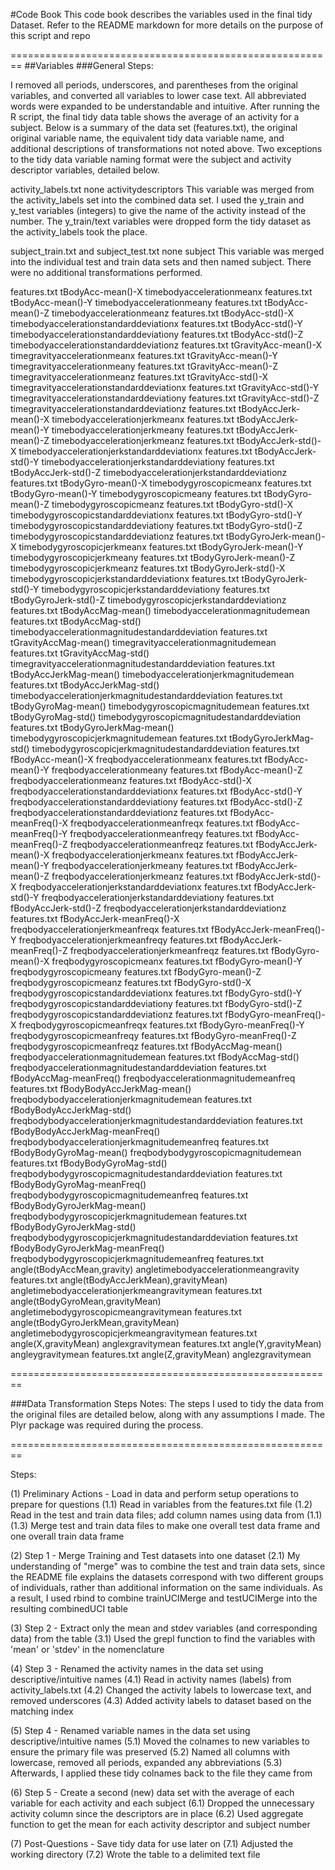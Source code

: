 #Code Book
This code book describes the variables used in the final tidy Dataset. Refer to the README markdown for more details on the purpose of this script and repo

========================================================
##Variables
###General Steps:

I removed all periods, underscores, and parentheses from the original variables, and converted all variables to lower case text. All abbreviated words were expanded to be understandable and intuitive. After running the R script, the final tidy data table shows the average of an activity for a subject. Below is a summary of the data set (features.txt), the original original variable name, the equivalent tidy data variable name, and additional descriptions of transformations not noted above. Two exceptions to the tidy data variable naming format were the subject and activity descriptor variables, detailed below.

activity_labels.txt      none      activitydescriptors      This variable was merged from the activity_labels set into the combined data set. I used the y_train and y_test variables (integers) to give the name of the activity instead of the number. The y_train/text variables were dropped form the tidy dataset as the activity_labels took the place.

subject_train.txt and subject_test.txt      none      subject      This variable was merged into the individual test and train data sets and then named subject. There were no additional transformations performed.

features.txt      tBodyAcc-mean()-X      timebodyaccelerationmeanx
features.txt      tBodyAcc-mean()-Y      timebodyaccelerationmeany
features.txt      tBodyAcc-mean()-Z      timebodyaccelerationmeanz
features.txt      tBodyAcc-std()-X      timebodyaccelerationstandarddeviationx
features.txt      tBodyAcc-std()-Y      timebodyaccelerationstandarddeviationy
features.txt      tBodyAcc-std()-Z      timebodyaccelerationstandarddeviationz
features.txt      tGravityAcc-mean()-X      timegravityaccelerationmeanx
features.txt      tGravityAcc-mean()-Y      timegravityaccelerationmeany
features.txt      tGravityAcc-mean()-Z      timegravityaccelerationmeanz
features.txt      tGravityAcc-std()-X      timegravityaccelerationstandarddeviationx
features.txt      tGravityAcc-std()-Y      timegravityaccelerationstandarddeviationy
features.txt      tGravityAcc-std()-Z      timegravityaccelerationstandarddeviationz
features.txt      tBodyAccJerk-mean()-X      timebodyaccelerationjerkmeanx
features.txt      tBodyAccJerk-mean()-Y      timebodyaccelerationjerkmeany
features.txt      tBodyAccJerk-mean()-Z      timebodyaccelerationjerkmeanz
features.txt      tBodyAccJerk-std()-X      timebodyaccelerationjerkstandarddeviationx
features.txt      tBodyAccJerk-std()-Y      timebodyaccelerationjerkstandarddeviationy
features.txt      tBodyAccJerk-std()-Z      timebodyaccelerationjerkstandarddeviationz
features.txt      tBodyGyro-mean()-X      timebodygyroscopicmeanx
features.txt      tBodyGyro-mean()-Y      timebodygyroscopicmeany
features.txt      tBodyGyro-mean()-Z      timebodygyroscopicmeanz
features.txt      tBodyGyro-std()-X      timebodygyroscopicstandarddeviationx
features.txt      tBodyGyro-std()-Y      timebodygyroscopicstandarddeviationy
features.txt      tBodyGyro-std()-Z      timebodygyroscopicstandarddeviationz
features.txt      tBodyGyroJerk-mean()-X      timebodygyroscopicjerkmeanx
features.txt      tBodyGyroJerk-mean()-Y      timebodygyroscopicjerkmeany
features.txt      tBodyGyroJerk-mean()-Z      timebodygyroscopicjerkmeanz
features.txt      tBodyGyroJerk-std()-X      timebodygyroscopicjerkstandarddeviationx
features.txt      tBodyGyroJerk-std()-Y      timebodygyroscopicjerkstandarddeviationy
features.txt      tBodyGyroJerk-std()-Z      timebodygyroscopicjerkstandarddeviationz
features.txt      tBodyAccMag-mean()      timebodyaccelerationmagnitudemean
features.txt      tBodyAccMag-std()      timebodyaccelerationmagnitudestandarddeviation
features.txt      tGravityAccMag-mean()      timegravityaccelerationmagnitudemean
features.txt      tGravityAccMag-std()      timegravityaccelerationmagnitudestandarddeviation
features.txt      tBodyAccJerkMag-mean()      timebodyaccelerationjerkmagnitudemean
features.txt      tBodyAccJerkMag-std()      timebodyaccelerationjerkmagnitudestandarddeviation
features.txt      tBodyGyroMag-mean()      timebodygyroscopicmagnitudemean
features.txt      tBodyGyroMag-std()      timebodygyroscopicmagnitudestandarddeviation
features.txt      tBodyGyroJerkMag-mean()      timebodygyroscopicjerkmagnitudemean
features.txt      tBodyGyroJerkMag-std()      timebodygyroscopicjerkmagnitudestandarddeviation
features.txt      fBodyAcc-mean()-X      freqbodyaccelerationmeanx
features.txt      fBodyAcc-mean()-Y      freqbodyaccelerationmeany
features.txt      fBodyAcc-mean()-Z      freqbodyaccelerationmeanz
features.txt      fBodyAcc-std()-X      freqbodyaccelerationstandarddeviationx
features.txt      fBodyAcc-std()-Y      freqbodyaccelerationstandarddeviationy
features.txt      fBodyAcc-std()-Z      freqbodyaccelerationstandarddeviationz
features.txt      fBodyAcc-meanFreq()-X      freqbodyaccelerationmeanfreqx
features.txt      fBodyAcc-meanFreq()-Y      freqbodyaccelerationmeanfreqy
features.txt      fBodyAcc-meanFreq()-Z      freqbodyaccelerationmeanfreqz
features.txt      fBodyAccJerk-mean()-X      freqbodyaccelerationjerkmeanx
features.txt      fBodyAccJerk-mean()-Y      freqbodyaccelerationjerkmeany
features.txt      fBodyAccJerk-mean()-Z      freqbodyaccelerationjerkmeanz
features.txt      fBodyAccJerk-std()-X      freqbodyaccelerationjerkstandarddeviationx
features.txt      fBodyAccJerk-std()-Y      freqbodyaccelerationjerkstandarddeviationy
features.txt      fBodyAccJerk-std()-Z      freqbodyaccelerationjerkstandarddeviationz
features.txt      fBodyAccJerk-meanFreq()-X      freqbodyaccelerationjerkmeanfreqx
features.txt      fBodyAccJerk-meanFreq()-Y      freqbodyaccelerationjerkmeanfreqy
features.txt      fBodyAccJerk-meanFreq()-Z      freqbodyaccelerationjerkmeanfreqz
features.txt      fBodyGyro-mean()-X      freqbodygyroscopicmeanx
features.txt      fBodyGyro-mean()-Y      freqbodygyroscopicmeany
features.txt      fBodyGyro-mean()-Z      freqbodygyroscopicmeanz
features.txt      fBodyGyro-std()-X      freqbodygyroscopicstandarddeviationx
features.txt      fBodyGyro-std()-Y      freqbodygyroscopicstandarddeviationy
features.txt      fBodyGyro-std()-Z      freqbodygyroscopicstandarddeviationz
features.txt      fBodyGyro-meanFreq()-X      freqbodygyroscopicmeanfreqx
features.txt      fBodyGyro-meanFreq()-Y      freqbodygyroscopicmeanfreqy
features.txt      fBodyGyro-meanFreq()-Z      freqbodygyroscopicmeanfreqz
features.txt      fBodyAccMag-mean()      freqbodyaccelerationmagnitudemean
features.txt      fBodyAccMag-std()      freqbodyaccelerationmagnitudestandarddeviation
features.txt      fBodyAccMag-meanFreq()      freqbodyaccelerationmagnitudemeanfreq
features.txt      fBodyBodyAccJerkMag-mean()      freqbodybodyaccelerationjerkmagnitudemean
features.txt      fBodyBodyAccJerkMag-std()      freqbodybodyaccelerationjerkmagnitudestandarddeviation
features.txt      fBodyBodyAccJerkMag-meanFreq()      freqbodybodyaccelerationjerkmagnitudemeanfreq
features.txt      fBodyBodyGyroMag-mean()      freqbodybodygyroscopicmagnitudemean
features.txt      fBodyBodyGyroMag-std()      freqbodybodygyroscopicmagnitudestandarddeviation
features.txt      fBodyBodyGyroMag-meanFreq()      freqbodybodygyroscopicmagnitudemeanfreq
features.txt      fBodyBodyGyroJerkMag-mean()      freqbodybodygyroscopicjerkmagnitudemean
features.txt      fBodyBodyGyroJerkMag-std()      freqbodybodygyroscopicjerkmagnitudestandarddeviation
features.txt      fBodyBodyGyroJerkMag-meanFreq()      freqbodybodygyroscopicjerkmagnitudemeanfreq
features.txt      angle(tBodyAccMean,gravity)      angletimebodyaccelerationmeangravity
features.txt      angle(tBodyAccJerkMean),gravityMean)      angletimebodyaccelerationjerkmeangravitymean
features.txt      angle(tBodyGyroMean,gravityMean)      angletimebodygyroscopicmeangravitymean
features.txt      angle(tBodyGyroJerkMean,gravityMean)      angletimebodygyroscopicjerkmeangravitymean
features.txt      angle(X,gravityMean)      anglexgravitymean
features.txt      angle(Y,gravityMean)      angleygravitymean
features.txt      angle(Z,gravityMean)      anglezgravitymean

========================================================

###Data Transformation Steps
Notes: The steps I used to tidy the data from the original files are detailed below, along with any assumptions I made.
The Plyr package was required during the process. 

========================================================

Steps:

(1) Preliminary Actions - Load in data and perform setup operations to prepare for questions
    (1.1) Read in variables from the features.txt file 
    (1.2) Read in the test and train data files; add column names using data from (1.1)
    (1.3) Merge test and train data files to make one overall test data frame and one overall train data frame

(2) Step 1 - Merge Training and Test datasets into one dataset
    (2.1) My understanding of "merge" was to combine the test and train data sets, since the README file explains the datasets correspond with two different groups of individuals, rather than additional information on the same individuals. As a result, I used rbind to combine trainUCIMerge and testUCIMerge into the resulting combinedUCI table

(3) Step 2 - Extract only the mean and stdev variables (and corresponding data) from the table
    (3.1) Used the grepl function to find the variables with 'mean' or 'stdev' in the nomenclature 

(4) Step 3 - Renamed the activity names in the data set using descriptive/intuitive names
    (4.1) Read in activity names (labels) from activity_labels.txt
    (4.2) Changed the activity labels to lowercase text, and removed underscores
    (4.3) Added activity labels to dataset based on the matching index

(5) Step 4 - Renamed variable names in the data set using descriptive/intuitive names
    (5.1) Moved the colnames to new variables to ensure the primary file was preserved
    (5.2) Named all columns with lowercase, removed all periods, expanded any abbreviations
    (5.3) Afterwards, I applied these tidy colnames back to the file they came from

(6) Step 5 - Create a second (new) data set with the average of each variable for each activity and each subject
    (6.1) Dropped the unnecessary activity column since the descriptors are in place
    (6.2) Used aggregate function to get the mean for each activity descriptor and subject number

(7) Post-Questions - Save tidy data for use later on
    (7.1) Adjusted the working directory
    (7.2) Wrote the table to a delimited text file
